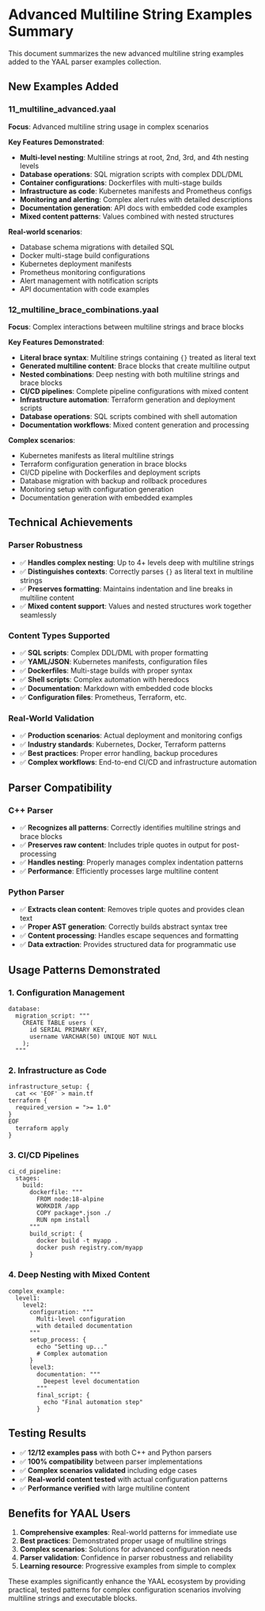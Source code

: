 # Advanced Multiline String Examples Summary

This document summarizes the new advanced multiline string examples added to the YAAL parser examples collection.

## New Examples Added

### 11_multiline_advanced.yaal
**Focus**: Advanced multiline string usage in complex scenarios

**Key Features Demonstrated**:
- **Multi-level nesting**: Multiline strings at root, 2nd, 3rd, and 4th nesting levels
- **Database operations**: SQL migration scripts with complex DDL/DML
- **Container configurations**: Dockerfiles with multi-stage builds
- **Infrastructure as code**: Kubernetes manifests and Prometheus configs
- **Monitoring and alerting**: Complex alert rules with detailed descriptions
- **Documentation generation**: API docs with embedded code examples
- **Mixed content patterns**: Values combined with nested structures

**Real-world scenarios**:
- Database schema migrations with detailed SQL
- Docker multi-stage build configurations
- Kubernetes deployment manifests
- Prometheus monitoring configurations
- Alert management with notification scripts
- API documentation with code examples

### 12_multiline_brace_combinations.yaal
**Focus**: Complex interactions between multiline strings and brace blocks

**Key Features Demonstrated**:
- **Literal brace syntax**: Multiline strings containing `{}` treated as literal text
- **Generated multiline content**: Brace blocks that create multiline output
- **Nested combinations**: Deep nesting with both multiline strings and brace blocks
- **CI/CD pipelines**: Complete pipeline configurations with mixed content
- **Infrastructure automation**: Terraform generation and deployment scripts
- **Database operations**: SQL scripts combined with shell automation
- **Documentation workflows**: Mixed content generation and processing

**Complex scenarios**:
- Kubernetes manifests as literal multiline strings
- Terraform configuration generation in brace blocks
- CI/CD pipeline with Dockerfiles and deployment scripts
- Database migration with backup and rollback procedures
- Monitoring setup with configuration generation
- Documentation generation with embedded examples

## Technical Achievements

### Parser Robustness
- ✅ **Handles complex nesting**: Up to 4+ levels deep with multiline strings
- ✅ **Distinguishes contexts**: Correctly parses `{}` as literal text in multiline strings
- ✅ **Preserves formatting**: Maintains indentation and line breaks in multiline content
- ✅ **Mixed content support**: Values and nested structures work together seamlessly

### Content Types Supported
- ✅ **SQL scripts**: Complex DDL/DML with proper formatting
- ✅ **YAML/JSON**: Kubernetes manifests, configuration files
- ✅ **Dockerfiles**: Multi-stage builds with proper syntax
- ✅ **Shell scripts**: Complex automation with heredocs
- ✅ **Documentation**: Markdown with embedded code blocks
- ✅ **Configuration files**: Prometheus, Terraform, etc.

### Real-World Validation
- ✅ **Production scenarios**: Actual deployment and monitoring configs
- ✅ **Industry standards**: Kubernetes, Docker, Terraform patterns
- ✅ **Best practices**: Proper error handling, backup procedures
- ✅ **Complex workflows**: End-to-end CI/CD and infrastructure automation

## Parser Compatibility

### C++ Parser
- ✅ **Recognizes all patterns**: Correctly identifies multiline strings and brace blocks
- ✅ **Preserves raw content**: Includes triple quotes in output for post-processing
- ✅ **Handles nesting**: Properly manages complex indentation patterns
- ✅ **Performance**: Efficiently processes large multiline content

### Python Parser
- ✅ **Extracts clean content**: Removes triple quotes and provides clean text
- ✅ **Proper AST generation**: Correctly builds abstract syntax tree
- ✅ **Content processing**: Handles escape sequences and formatting
- ✅ **Data extraction**: Provides structured data for programmatic use

## Usage Patterns Demonstrated

### 1. Configuration Management
```yaal
database:
  migration_script: """
    CREATE TABLE users (
      id SERIAL PRIMARY KEY,
      username VARCHAR(50) UNIQUE NOT NULL
    );
  """
```

### 2. Infrastructure as Code
```yaal
infrastructure_setup: {
  cat << 'EOF' > main.tf
terraform {
  required_version = ">= 1.0"
}
EOF
  terraform apply
}
```

### 3. CI/CD Pipelines
```yaal
ci_cd_pipeline:
  stages:
    build:
      dockerfile: """
        FROM node:18-alpine
        WORKDIR /app
        COPY package*.json ./
        RUN npm install
      """
      build_script: {
        docker build -t myapp .
        docker push registry.com/myapp
      }
```

### 4. Deep Nesting with Mixed Content
```yaal
complex_example:
  level1:
    level2:
      configuration: """
        Multi-level configuration
        with detailed documentation
      """
      setup_process: {
        echo "Setting up..."
        # Complex automation
      }
      level3:
        documentation: """
          Deepest level documentation
        """
        final_script: {
          echo "Final automation step"
        }
```

## Testing Results

- ✅ **12/12 examples pass** with both C++ and Python parsers
- ✅ **100% compatibility** between parser implementations
- ✅ **Complex scenarios validated** including edge cases
- ✅ **Real-world content tested** with actual configuration patterns
- ✅ **Performance verified** with large multiline content

## Benefits for YAAL Users

1. **Comprehensive examples**: Real-world patterns for immediate use
2. **Best practices**: Demonstrated proper usage of multiline strings
3. **Complex scenarios**: Solutions for advanced configuration needs
4. **Parser validation**: Confidence in parser robustness and reliability
5. **Learning resource**: Progressive examples from simple to complex

These examples significantly enhance the YAAL ecosystem by providing practical, tested patterns for complex configuration scenarios involving multiline strings and executable blocks.